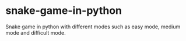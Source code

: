 # snake-game-in-python
Snake game in python with different modes such as easy mode, medium mode and difficult mode. 
